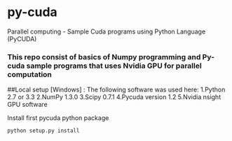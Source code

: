 # py-cuda
Parallel computing - Sample Cuda programs using Python Language (PyCUDA) 
### This repo consist of basics of Numpy programming and Py-cuda sample programs that uses Nvidia GPU for parallel computation

##Local setup [Windows] : 
The following software was used here:
1.Python 2.7 or 3.3 
2.NumPy 1.3.0 
3.Scipy 0.7.1 
4.Pycuda version 1.2
5.Nvidia nsight GPU software

Install first pycuda python package
``` 
python setup.py install 
``` 
